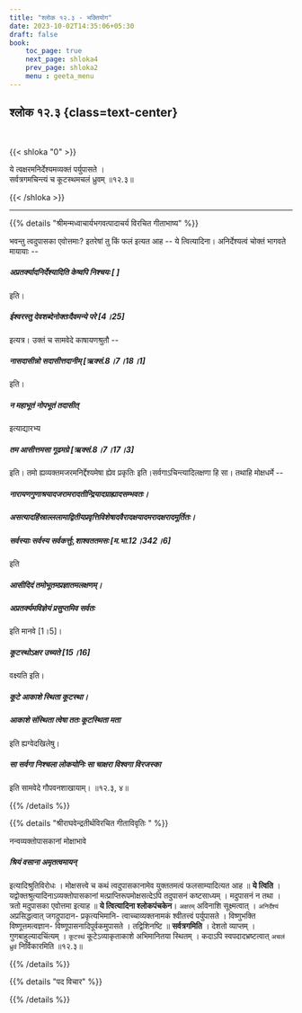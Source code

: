 ```yaml
---
title: "श्लोक १२.३ - भक्तियोग"
date: 2023-10-02T14:35:06+05:30
draft: false
book:
    toc_page: true
    next_page: shloka4
    prev_page: shloka2
    menu : geeta_menu
---
```




## श्लोक १२.३ {class=text-center}

<br/>

{{< shloka  "0"  >}}

ये त्वक्षरमनिर्देश्यमव्यक्तं पर्युपासते ।  
सर्वत्रगमचिन्त्यं च कूटस्थमचलं ध्रुवम् ॥१२.३॥

{{< /shloka >}}

---


{{% details "श्रीमन्मध्वाचार्यभगवत्पादाचर्य विरचित  गीताभाष्य" %}}

भवन्तु त्वदुपासका एवोत्तमाः? इतरेषां तु किं फलं इत्यत आह -- 
ये त्वित्यादिना। अनिर्देश्यत्वं चोक्तं भागवते मायायाः -- 
##### अप्रतर्क्यादनिर्देश्यादिति केष्वपि निश्चयः [ ] 
इति। 
##### ईश्वरस्तु देवशब्देनोक्तःदैवमन्ये परे [4।25]  
इत्यत्र। उक्तं च सामवेदे काषायणश्रुतौ -- 
##### नासदासीन्नो सदासीत्तदानीम् [ऋक्सं.8।7।18।1] 
इति। 
##### न महाभूतं नोपभूतं तदासीत् 
इत्याद्यारभ्य 
##### तम आसीत्तमसा गूढमग्रे [ऋक्सं.8।7।17।3] 
इति। तमो ह्यव्यक्तमजरमनिर्द्देश्यमेषा ह्येव प्रकृतिः इति।सर्वगाऽचिन्त्यादिलक्षणा हि सा। तथाहि मोक्षधर्मे -- 
##### नारायणगुणाश्रयादजरामरादतीन्द्रियादग्राह्यादसम्भवतः। 
##### असत्यादहिंस्राल्ललामाद्वितीयप्रवृत्तिविशेषादवैरादक्षयादमरादक्षरादमूर्तितः। 
##### सर्वस्याः सर्वस्य सर्वकर्त्तुः,शाश्वततमसः [म.भा.12।342।6] 
इति 
##### आसीदिदं तमोभूतमप्रज्ञातमलक्षणम्। 
##### अप्रतर्क्यमविज्ञेयं प्रसुप्तमिव सर्वतः 
इति मानवे [1।5]।
##### कूटस्थोऽक्षर उच्यते [15।16] 
वक्ष्यति इति। 
##### कूटे आकाशे स्थिता कूटस्था। 
##### आकाशे संस्थिता त्वेषा ततः कूटस्थिता मता 
इति ह्यग्वेदखिलेषु। 
##### सा सर्वगा निश्चला लोकयोनिः सा चाक्षरा विश्वगा विरजस्का 
इति सामवेदे गौपवनशाखायाम्। ॥१२.३, ४॥

{{% /details %}}



{{% details "श्रीराघवेन्द्रतीर्थविरचित गीताविवृतिः " %}}

नन्वव्यक्तोपासकानां मोक्षाभावे 
##### श्रियं वसाना अमृतत्वमायन्‌ 
इत्यादिश्रुतिविरोधः । मोक्षसत्त्वे च कथं 
त्वदुपासकानामेव युक्ततमत्वं
फलसाम्यादित्यत आह ॥ **ये त्विति** । 
यद्वोक्तश्रुत्यादिनाऽव्यक्तोपासकानां 
मत्प्राप्तिरूपमोक्षसत्देऽपि तदुपासनं कष्टसाध्यम्‌ । 
मदुपासनं न तथा । त्रतो मदुपासका एवोत्तमा इत्याह 
॥ **ये त्वित्यादिना श्लोकपंचकेन**। 
`अक्षरम्` अविनाशि सूक्ष्मत्वात्‌ । 
`अनिर्देश्यं` अप्रसिद्धत्वात्‌ 
जगदुपादान- प्रकृत्यभिमानि- त्वाच्चाव्यक्तनामकं 
श्वीतत्त्वं पर्युपासते । विष्णुभक्ति 
विष्णूत्तमत्वज्ञान- विष्णूपासनादिपूर्वकमुपासते । 
तद्विशिनष्टि ॥ **सर्वत्रगमिति** । देशतो 
व्याप्तम्‌ । गुणबाहुल्यादचिंत्यम्‌ । `कूटस्थं` 
कूटेऽव्याकृताकाशे अभिमानितया 
स्थितम्‌ । कदाऽपि स्वपदादभ्रष्टत्वात् `अचलं` `ध्रुवं` 
निर्विकारमिति ॥१२.३॥

{{% /details %}}



{{% details "पद विचार" %}}


{{% /details %}}
